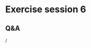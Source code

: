 # Exercise session 6

<!--
-   [On-line exercise notes](https://hackmd.io/@gmarkoma/lumi_training_ee).

    [PDF backup](https://462000265.lumidata.eu/4day-20231003/files/LUMI-4day-20231003-Exercises_AMD.pdf)

-   Exercises can be copied from `/project/project_465000644/exercises/AMD/HPCTrainingExamples`
    during the lifetime of the project, only by members of the project.

-   Exercises are archived as compressed and uncompressed tar files:
 
    -   [Web download .tar.bz2](https://462000265.lumidata.eu/4day-20231003/files/LUMI-4day-20231003-Exercises_AMD.tar.bz2)
        or [web download .tar](https://462000265.lumidata.eu/4day-20231003/files/LUMI-4day-20231003-Exercises_AMD.tar)

    -   On LUMI:
        -   `/appl/local/training/4day-20231003/files/LUMI-4day-20231003-Exercises_AMD.tar.bz2`
        -   `/appl/local/training/4day-20231003/files/LUMI-4day-20231003-Exercises_AMD.tar`
-->

## Q&A

/
